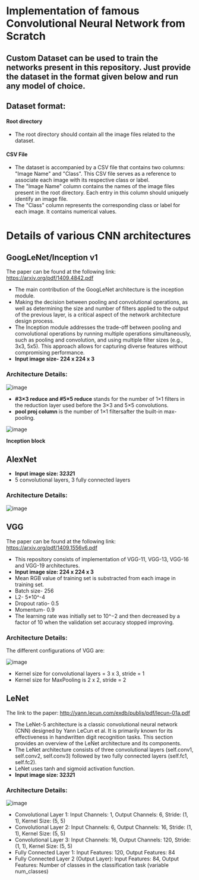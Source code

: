 # Implementation of famous Convolutional Neural Network from Scratch

## Custom Dataset can be used to train the networks present in this repository. Just provide the dataset in the format given below and run any model of choice. 

## Dataset format:
#### Root directory
* The root directory should contain all the image files related to the dataset.
#### CSV File 
* The dataset is accompanied by a CSV file that contains two columns: "Image Name" and "Class". This CSV file serves as a reference to associate each image with its respective class or label.
* The "Image Name" column contains the names of the image files present in the root directory. Each entry in this column should uniquely identify an image file.
* The "Class" column represents the corresponding class or label for each image. It contains numerical values.

# Details of various CNN architectures

## GoogLeNet/Inception v1
The paper can be found at the following link: https://arxiv.org/pdf/1409.4842.pdf

* The main contribution of the GoogLeNet architecture is the inception module.
* Making the decision between pooling and convolutional operations, as well as determining the size and number of filters applied to the output of the previous layer, is a critical aspect of the network architecture design process.
* The Inception module addresses the trade-off between pooling and convolutional operations by running multiple operations simultaneously, such as pooling and convolution, and using multiple filter sizes (e.g., 3x3, 5x5). This approach allows for capturing diverse features without compromising performance.
* **Input image size- 224 x 224 x 3**

### Architecture Details:

![image](https://github.com/abhamedewar/classification_networks/assets/20626950/9db628f8-8f68-4957-bb03-274054879a68)

* **#3×3 reduce and #5×5 reduce** stands for the number of 1×1 filters in the reduction layer used before the 3×3 and 5×5 convolutions.
* **pool proj column** is the number of 1×1 filtersafter the built-in max-pooling.

![image](https://github.com/abhamedewar/classification_networks/assets/20626950/c7395a62-7ef6-4d4e-b2f0-e6b3ce6cb6e6)

**Inception block**

## AlexNet

* **Input image size: 32*32*1**
* 5 convolutional layers, 3 fully connected layers

### Architecture Details:

![image](https://github.com/abhamedewar/classification_networks/assets/20626950/74cd7548-c551-42c3-bb33-393dd3806cd3)

## VGG
The paper can be found at the following link: https://arxiv.org/pdf/1409.1556v6.pdf

* This repository consists of implementation of VGG-11, VGG-13, VGG-16 and VGG-19 architectures.
* **Input image size: 224 x 224 x 3**
* Mean RGB value of training set is substracted from each image in training set.
* Batch size- 256
* L2- 5*10^-4
* Dropout ratio- 0.5
* Momentum- 0.9
* The learning rate was initially set to 10^−2 and then decreased by a factor of 10 when the validation set accuracy stopped improving.

### Architecture Details:

The different configurations of VGG are:

![image](https://github.com/abhamedewar/classification_networks/assets/20626950/bc8ff19b-a23e-4142-a461-a8479ff2d8dd)

* Kernel size for convolutional layers = 3 x 3, stride = 1
* Kernel size for MaxPooling is 2 x 2, stride = 2

## LeNet

The link to the paper: http://yann.lecun.com/exdb/publis/pdf/lecun-01a.pdf

* The LeNet-5 architecture is a classic convolutional neural network (CNN) designed by Yann LeCun et al. It is primarily known for its effectiveness in handwritten digit recognition tasks. This section provides an overview of the LeNet architecture and its components.
* The LeNet architecture consists of three convolutional layers (self.conv1, self.conv2, self.conv3) followed by two fully connected layers (self.fc1, self.fc2).
* LeNet uses tanh and sigmoid activation function.
* **Input image size: 32*32*1**
  
### Architecture Details:

![image](https://github.com/abhamedewar/classification_networks/assets/20626950/08e82682-092e-4266-9be4-51511c859637)

* Convolutional Layer 1: Input Channels: 1, Output Channels: 6, Stride: (1, 1), Kernel Size: (5, 5)
* Convolutional Layer 2: Input Channels: 6, Output Channels: 16, Stride: (1, 1), Kernel Size: (5, 5)
* Convolutional Layer 3: Input Channels: 16, Output Channels: 120, Stride: (1, 1), Kernel Size: (5, 5)
* Fully Connected Layer 1: Input Features: 120, Output Features: 84
* Fully Connected Layer 2 (Output Layer): Input Features: 84, Output Features: Number of classes in the classification task (variable num_classes)







